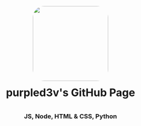 <p align="center">
<img src="https://c.tenor.com/zsGu2_bzEpcAAAAM/%E5%90%83-anime.gif" style="border-radius: 30px; padding-bottom: 0px" width="200" height="200" >
</p>
<h1 align="center" style="padding-top:0px; margin-top: 0px; ">purpled3v's GitHub Page</h1>

<br>

<h3 align="center" style="padding-top:0px; margin-top: 0px; ">JS, Node, HTML & CSS, Python</h3>
